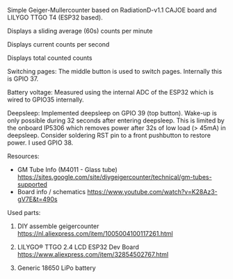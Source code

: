 Simple Geiger-Mullercounter based on RadiationD-v1.1 CAJOE board and LILYGO TTGO T4 (ESP32 based).

Displays a sliding average (60s) counts per minute

Displays current counts per second

Displays total counted counts


Switching pages:
The middle button is used to switch pages. Internally this is GPIO 37.

Battery voltage:
Measured using the internal ADC of the ESP32 which is wired to GPIO35 internally. 


Deepsleep:
Implemented deepsleep on GPIO 39 (top button). Wake-up is only possible during 32 seconds after entering deepsleep.  This is limited by the onboard IP5306 which removes power after 32s of low load  (> 45mA) in deepsleep. Consider soldering RST pin to a front pushbutton to restore power. I used GPIO 38. 




Resources:
- GM Tube Info (M4011 - Glass tube)
  https://sites.google.com/site/diygeigercounter/technical/gm-tubes-supported
- Board info / schematics
  https://www.youtube.com/watch?v=K28Az3-gV7E&t=490s

Used parts:
1. DIY assemble geigercounter
https://nl.aliexpress.com/item/1005004100117261.html

2. LILYGO® TTGO 2.4 LCD ESP32 Dev Board
https://www.aliexpress.com/item/32854502767.html

3. Generic 18650 LiPo battery
